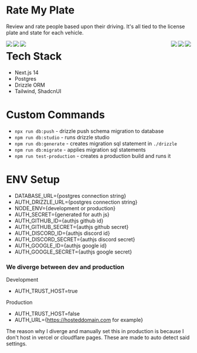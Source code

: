 # Rate My Plate

Review and rate people based upon their driving. It's all tied to the license plate and state for each vehicle.

<p align="center">
      <img src="./images/version1.1/homepage.png" align="left">
      <img src="./images/version1.1/plate.png" align="right">
</p>
<p align="center">
      <img src="./images/version1.1/login-dialog.png" align="left">
      <img src="./images/version1.1/dashboard.png" align="right">
</p>
<p align="center">
      <img src="./images/version1.1/plates-table.png" align="left">
      <img src="./images/version1.1/login-screen.png" align="right">
</p>

# Tech Stack

- Next.js 14
- Postgres
- Drizzle ORM
- Tailwind, ShadcnUI

# Custom Commands

- `npx run db:push` - drizzle push schema migration to database
- `npm run db:studio` - runs drizzle studio
- `npm run db:generate` - creates migration sql statement in `./drizzle`
- `npm run db:migrate` - applies migration sql statements
- `npm run test-production` - creates a production build and runs it

# ENV Setup

- DATABASE_URL={postgres connection string}
- AUTH_DRIZZLE_URL={postgres connection string}
- NODE_ENV={development or production}
- AUTH_SECRET={generated for auth js}
- AUTH_GITHUB_ID={authjs github id}
- AUTH_GITHUB_SECRET={authjs github secret}
- AUTH_DISCORD_ID={authjs discord id}
- AUTH_DISCORD_SECRET={authjs discord secret}
- AUTH_GOOGLE_ID={authjs google id}
- AUTH_GOOGLE_SECRET={authjs google secret}

### We diverge between dev and production

Development </br>

- AUTH_TRUST_HOST=true

Production </br>

- AUTH_TRUST_HOST=false
- AUTH_URL={https://hosteddomain.com for example}

The reason why I diverge and manually set this in production is because I don't host in vercel or cloudflare pages. These are made to auto detect said settings.
